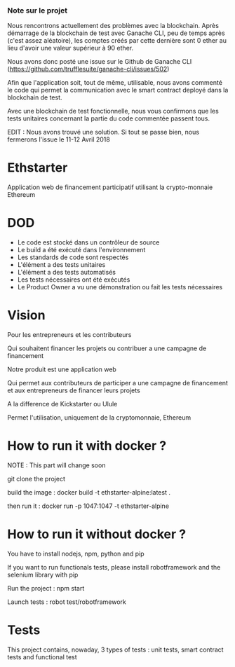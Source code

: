 ### Note sur le projet

Nous rencontrons actuellement des problèmes avec la blockchain.
Après démarrage de la blockchain de test avec Ganache CLI, peu de temps après (c'est assez aléatoire), les comptes créés par cette dernière sont 0 ether au lieu d'avoir une valeur supérieur à 90 ether.

Nous avons donc posté une issue sur le Github de Ganache CLI (https://github.com/trufflesuite/ganache-cli/issues/502)

Afin que l'application soit, tout de même, utilisable, nous avons commenté le code qui permet la communication avec le smart contract deployé dans la blockchain de test. 

Avec une blockchain de test fonctionnelle, nous vous confirmons que les tests unitaires concernant la partie du code commentée passent tous.

EDIT : Nous avons trouvé une solution. Si tout se passe bien, nous fermerons l'issue le 11-12 Avril 2018

# Ethstarter

Application web de financement participatif utilisant la crypto-monnaie Ethereum


# DOD
  - Le code est stocké dans un contrôleur de source
  - Le build a été exécuté dans l'environnement
  - Les standards de code sont respectés
  - L'élément a des tests unitaires
  - L'élément a des tests automatisés
  - Les tests nécessaires ont été exécutés
  - Le Product Owner a vu une démonstration ou fait les tests nécessaires
  
# Vision

Pour les entrepreneurs et les contributeurs

Qui souhaitent financer les projets ou contribuer a une campagne de financement

Notre produit est une application web

Qui permet aux contributeurs de participer a une campagne de financement et aux entrepreneurs de financer leurs projets

A la difference de Kickstarter ou Ulule

Permet l'utilisation, uniquement de la cryptomonnaie, Ethereum

# How to run it with docker ?

NOTE : This part will change soon

git clone the project

build the image : docker build -t ethstarter-alpine:latest . 

then run it : docker run -p 1047:1047 -t ethstarter-alpine


# How to run it without docker ?

You have to install nodejs, npm, python and pip

If you want to run functionals tests, please install robotframework and the selenium library with pip

Run the project : npm start

Launch tests : robot test/robotframework

# Tests
This project contains, nowaday, 3 types of tests : unit tests, smart contract tests and functional test

